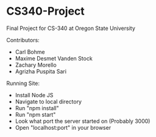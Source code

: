 # CS340-Project
Final Project for CS-340 at Oregon State University

Contributors:
- Carl Bohme
- Maxime Desmet Vanden Stock
- Zachary Morello
- Agrizha Puspita Sari 

Running Site:
- Install Node JS
- Navigate to local directory
- Run "npm install"
- Run "npm start"
- Look what port the server started on (Probably 3000)
- Open "localhost:port" in your browser
